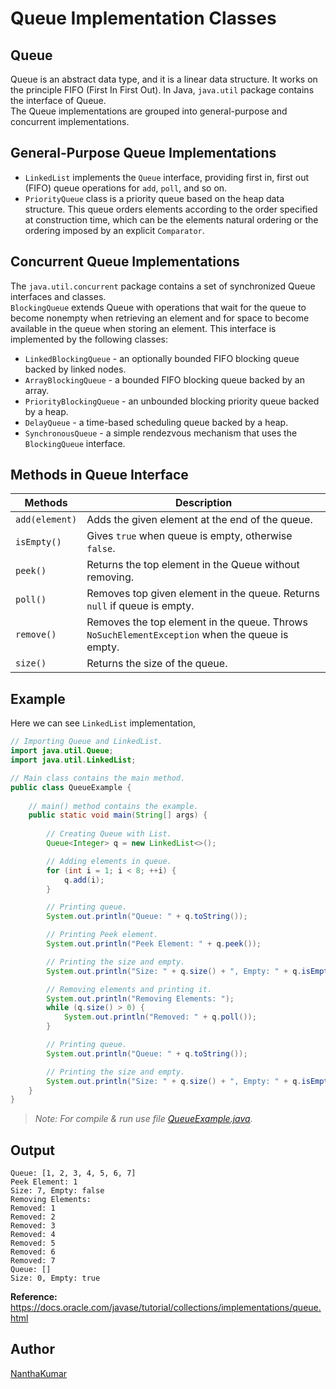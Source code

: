 # Queue Implementation Classes
  
  
## Queue
Queue is an abstract data type, and it is a linear data structure. It works on the 
principle FIFO (First In First Out). In Java, `java.util` package contains the interface
of Queue.  
The Queue implementations are grouped into general-purpose and concurrent implementations.
  

## General-Purpose Queue Implementations
- `LinkedList` implements the `Queue` interface, providing first in, first out (FIFO)
queue operations for `add`, `poll`, and so on.
- `PriorityQueue` class is a priority queue based on the heap data structure. This queue
orders elements according to the order specified at construction time, which can be the
elements natural ordering or the ordering imposed by an explicit `Comparator`.
  
  
## Concurrent Queue Implementations
The `java.util.concurrent` package contains a set of synchronized Queue interfaces and
classes.  
`BlockingQueue` extends Queue with operations that wait for the queue to become nonempty
when retrieving an element and for space to become available in the queue when storing an
element. This interface is implemented by the following classes:
- `LinkedBlockingQueue` \- an optionally bounded FIFO blocking queue backed by linked nodes.
- `ArrayBlockingQueue` \- a bounded FIFO blocking queue backed by an array.
- `PriorityBlockingQueue` \- an unbounded blocking priority queue backed by a heap.
- `DelayQueue` \- a time-based scheduling queue backed by a heap.
- `SynchronousQueue` \- a simple rendezvous mechanism that uses the `BlockingQueue` interface.
  

## Methods in Queue Interface
| Methods | Description |
|---|---|
| `add(element)` | Adds the given element at the end of the queue. |
| `isEmpty()` | Gives `true` when queue is empty, otherwise `false`. |
| `peek()` | Returns the top element in the Queue without removing. |
| `poll()` | Removes top given element in the queue. Returns `null` if queue is empty. |
| `remove()` | Removes the top element in the queue. Throws `NoSuchElementException` when the queue is empty. |
| `size()` | Returns the size of the queue. |
  
  
## Example
Here we can see `LinkedList` implementation,
```java
// Importing Queue and LinkedList.
import java.util.Queue;
import java.util.LinkedList;

// Main class contains the main method.
public class QueueExample {
    
    // main() method contains the example.
    public static void main(String[] args) {
        
        // Creating Queue with List.
        Queue<Integer> q = new LinkedList<>();

        // Adding elements in queue.
        for (int i = 1; i < 8; ++i) {
            q.add(i);
        }

        // Printing queue.
        System.out.println("Queue: " + q.toString());

        // Printing Peek element.
        System.out.println("Peek Element: " + q.peek());

        // Printing the size and empty.
        System.out.println("Size: " + q.size() + ", Empty: " + q.isEmpty());

        // Removing elements and printing it.
        System.out.println("Removing Elements: ");
        while (q.size() > 0) {
            System.out.println("Removed: " + q.poll());
        }

        // Printing queue.
        System.out.println("Queue: " + q.toString());

        // Printing the size and empty.
        System.out.println("Size: " + q.size() + ", Empty: " + q.isEmpty());
    }
}
```
> *Note: For compile & run use file [QueueExample.java](QueueExample.java).*
  
  
## Output
```
Queue: [1, 2, 3, 4, 5, 6, 7]
Peek Element: 1
Size: 7, Empty: false
Removing Elements:
Removed: 1
Removed: 2
Removed: 3
Removed: 4
Removed: 5
Removed: 6
Removed: 7
Queue: []
Size: 0, Empty: true
```
  
  
**Reference:**  
https://docs.oracle.com/javase/tutorial/collections/implementations/queue.html
## Author
[NanthaKumar](https://github.com/nknantha "NanthaKumar's Profile")
